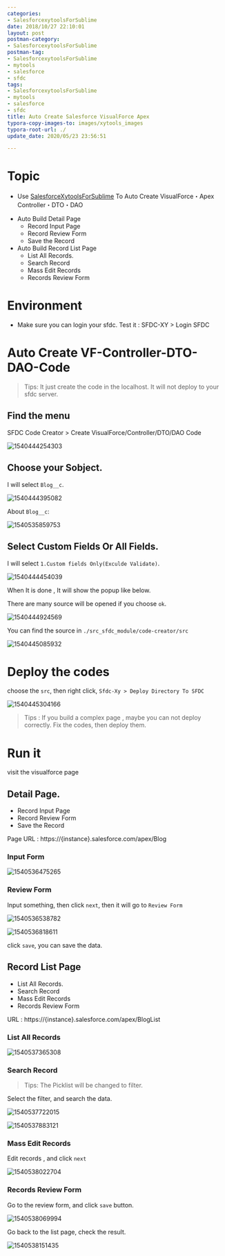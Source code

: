 ```yaml
---
categories:
- SalesforcexytoolsForSublime
date: 2018/10/27 22:10:01
layout: post
postman-category:
- SalesforcexytoolsForSublime
postman-tag:
- SalesforcexytoolsForSublime
- mytools
- salesforce
- sfdc
tags:
- SalesforcexytoolsForSublime
- mytools
- salesforce
- sfdc
title: Auto Create Salesforce VisualForce Apex
typora-copy-images-to: images/xytools_images
typora-root-url: ./
update_date: 2020/05/23 23:56:51

---
```


# Topic

* Use [SalesforceXytoolsForSublime](http://salesforcexytools.com/categories/SalesforcexytoolsForSublime/) To Auto Create VisualForce・Apex Controller・DTO・DAO

- Auto Build Detail Page
    - Record Input  Page
    - Record Review Form
    - Save the Record
- Auto Build Record List Page
    - List All Records.
    - Search Record
    - Mass Edit Records
    - Records Review Form 

# Environment

- Make sure you can login your sfdc. Test it : SFDC-XY > Login SFDC

# Auto Create VF-Controller-DTO-DAO-Code

> Tips: It just create the code in the localhost. It will not deploy to your sfdc server.

## Find the menu 

SFDC Code Creator > Create VisualForce/Controller/DTO/DAO Code

![1540444254303](/images/xytools_images/1540444254303.png)

## Choose your Sobject.

I will select `Blog__c`.

![1540444395082](/images/xytools_images/1540444395082.png)

About `Blog__c`:

![1540535859753](/images/xytools_images/1540535859753.png)





## Select Custom Fields Or All Fields.

I will select `1.Custom fields Only(Exculde Validate)`.

![1540444454039](/images/xytools_images/1540444454039.png)



When It is done , It will show the popup like below.

There are many source will be opened if you choose `ok`. 

![1540444924569](/images/xytools_images/1540444924569.png)

You can find the source in `./src_sfdc_module/code-creator/src`

![1540445085932](/images/xytools_images/1540445085932.png)



# Deploy the codes

choose the `src`, then right click, `Sfdc-Xy > Deploy Directory To SFDC`

![1540445304166](/images/xytools_images/1540445304166.png)



> Tips : If you build a complex page , maybe you can not deploy correctly. Fix the codes, then deploy them.



# Run it

visit the visualforce page

## Detail Page.
* Record Input  Page
* Record Review Form
* Save the Record

Page URL :  https://{instance}.salesforce.com/apex/Blog

### Input Form

![1540536475265](/images/xytools_images/1540536475265.png)


### Review Form
Input something, then click `next`, then it will go to `Review Form`

![1540536538782](/images/xytools_images/1540536538782.png)

![1540536818611](/images/xytools_images/1540536818611.png)

click `save`, you can save the data.


## Record List Page

* List All Records.
* Search Record
* Mass Edit Records
* Records Review Form 

URL : https://{instance}.salesforce.com/apex/BlogList

### List All Records

![1540537365308](/images/xytools_images/1540537365308.png)


### Search Record
> Tips: The Picklist will be changed to filter.



Select the filter, and search the data.

![1540537722015](/images/xytools_images/1540537722015.png)


![1540537883121](/images/xytools_images/1540537883121.png)



### Mass Edit Records

Edit records , and click `next`

![1540538022704](/images/xytools_images/1540538022704.png)

### Records Review Form

Go to the review form, and click `save` button.

![1540538069994](/images/xytools_images/1540538069994.png)



Go back to the list page, check the result.

![1540538151435](/images/xytools_images/1540538151435.png)